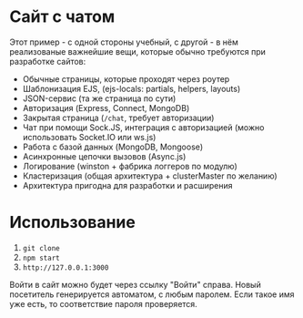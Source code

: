 # Сайт с чатом

Этот пример - с одной стороны учебный, с другой - в нём реализованые важнейшие вещи, которые обычно требуются при разработке сайтов:

- Обычные страницы, которые проходят через роутер
- Шаблонизация EJS, (ejs-locals: partials, helpers, layouts)
- JSON-сервис (та же страница по сути)
- Авторизация (Express, Connect, MongoDB)
- Закрытая страница (`/chat`, требует авторизации)
- Чат при помощи Sock.JS, интеграция с авторизацией (можно использовать Socket.IO или ws.js)
- Работа с базой данных (MongoDB, Mongoose)
- Асинхронные цепочки вызовов (Async.js)
- Логирование (winston + фабрика логгеров по модулю)
- Кластеризация (общая архитектура + clusterMaster по желанию)
- Архитектура пригодна для разработки и расширения

# Использование

1. `git clone`
2. `npm start`
3. `http://127.0.0.1:3000`

Войти в сайт можно будет через ссылку "Войти" справа. Новый посетитель генерируется автоматом, с любым паролем.
 Если такое имя уже есть, то соответствие пароля проверяется.